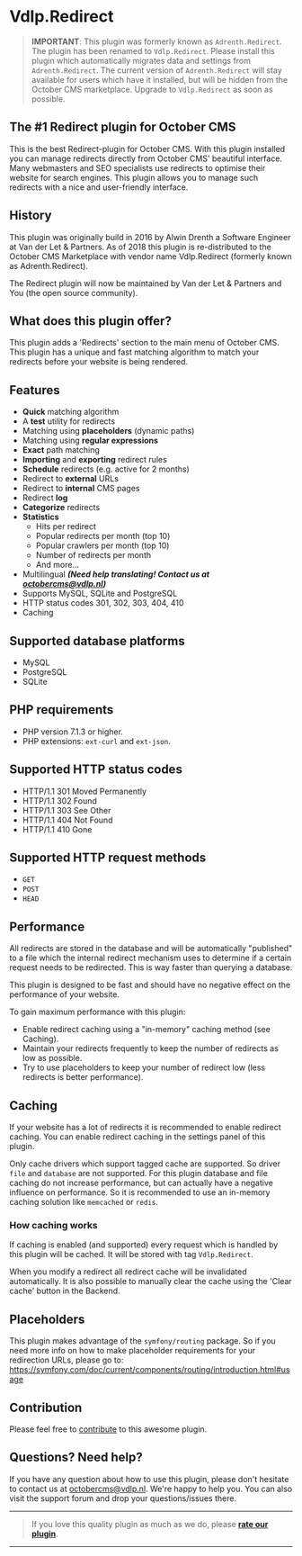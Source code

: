 # Vdlp.Redirect

> **IMPORTANT**: This plugin was formerly known as `Adrenth.Redirect`. The plugin has been renamed to `Vdlp.Redirect`. Please install this plugin which automatically migrates data and settings from `Adrenth.Redirect`. The current version of `Adrenth.Redirect` will stay available for users which have it installed, but will be hidden from the October CMS marketplace. Upgrade to `Vdlp.Redirect` as soon as possible.

## The #1 Redirect plugin for October CMS

This is the best Redirect-plugin for October CMS. With this plugin installed you can manage redirects directly from October CMS' beautiful interface. Many webmasters and SEO specialists use redirects to optimise their website for search engines. This plugin allows you to manage such redirects with a nice and user-friendly interface.

## History

This plugin was originally build in 2016 by Alwin Drenth a Software Engineer at Van der Let & Partners.
As of 2018 this plugin is re-distributed to the October CMS Marketplace with vendor name Vdlp.Redirect (formerly known as Adrenth.Redirect).

The Redirect plugin will now be maintained by Van der Let & Partners and You (the open source community).

## What does this plugin offer?

This plugin adds a 'Redirects' section to the main menu of October CMS. This plugin has a unique and fast matching algorithm to match your redirects before your website is being rendered.

## Features

* **Quick** matching algorithm
* A **test** utility for redirects
* Matching using **placeholders** (dynamic paths)
* Matching using **regular expressions**
* **Exact** path matching
* **Importing** and **exporting** redirect rules
* **Schedule** redirects (e.g. active for 2 months)
* Redirect to **external** URLs
* Redirect to **internal** CMS pages
* Redirect **log**
* **Categorize** redirects
* **Statistics**
    * Hits per redirect
    * Popular redirects per month (top 10)
    * Popular crawlers per month (top 10)
    * Number of redirects per month
    * And more...
* Multilingual ***(Need help translating! Contact us at octobercms@vdlp.nl)***
* Supports MySQL, SQLite and PostgreSQL
* HTTP status codes 301, 302, 303, 404, 410
* Caching

## Supported database platforms

* MySQL
* PostgreSQL
* SQLite

## PHP requirements

* PHP version 7.1.3 or higher.
* PHP extensions: `ext-curl` and `ext-json`.

## Supported HTTP status codes

* HTTP/1.1 301 Moved Permanently
* HTTP/1.1 302 Found
* HTTP/1.1 303 See Other
* HTTP/1.1 404 Not Found
* HTTP/1.1 410 Gone

## Supported HTTP request methods

* `GET`
* `POST`
* `HEAD`

## Performance

All redirects are stored in the database and will be automatically "published" to a file which the internal redirect mechanism uses to determine if a certain request needs to be redirected. This is way faster than querying a database.

This plugin is designed to be fast and should have no negative effect on the performance of your website.

To gain maximum performance with this plugin:

* Enable redirect caching using a "in-memory" caching method (see Caching).
* Maintain your redirects frequently to keep the number of redirects as low as possible.
* Try to use placeholders to keep your number of redirect low (less redirects is better performance).

## Caching

If your website has a lot of redirects it is recommended to enable redirect caching. You can enable redirect caching in the settings panel of this plugin.

Only cache drivers which support tagged cache are supported. So driver `file` and `database` are not supported. For this plugin database and file caching do not increase performance, but can actually have a negative influence on performance. So it is recommended to use an in-memory caching solution like `memcached` or `redis`.

### How caching works

If caching is enabled (and supported) every request which is handled by this plugin will be cached. It will be stored with tag `Vdlp.Redirect`.

When you modify a redirect all redirect cache will be invalidated automatically. It is also possible to manually clear the cache using the 'Clear cache' button in the Backend.

## Placeholders

This plugin makes advantage of the `symfony/routing` package. So if you need more info on how to make placeholder requirements for your redirection URLs, please go to: https://symfony.com/doc/current/components/routing/introduction.html#usage

## Contribution

Please feel free to [contribute](https://github.com/vdlp/oc-redirect-plugin) to this awesome plugin.

## Questions? Need help?

If you have any question about how to use this plugin, please don't hesitate to contact us at octobercms@vdlp.nl. We're happy to help you. You can also visit the support forum and drop your questions/issues there.

---

> If you love this quality plugin as much as we do, please [**rate our plugin**](http://octobercms.com/plugin/vdlp-redirect).

---
